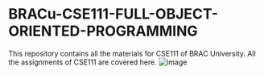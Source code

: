 # BRACu-CSE111-FULL-OBJECT-ORIENTED-PROGRAMMING

This repository contains all the materials for CSE111 of BRAC University. All the assignments of CSE111 are covered here.
![image](https://user-images.githubusercontent.com/113937167/235761281-85066ec7-4e51-43fd-b89b-69734176450c.png)
